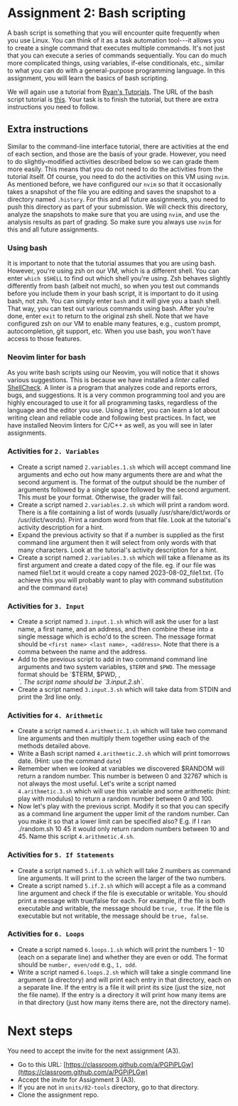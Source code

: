 # Assignment 2: Bash scripting

A bash script is something that you will encounter quite frequently when you use Linux. You can
think of it as a task automation tool---it allows you to create a single command that executes
multiple commands. It's not just that you can execute a series of commands sequentially. You can do
much more complicated things, using variables, if-else conditionals, etc., similar to what you can
do with a general-purpose programming language. In this assignment, you will learn the basics of
bash scripting.

We will again use a tutorial from [Ryan's Tutorials](https://ryanstutorials.net). The URL of the
bash script tutorial is [this](https://ryanstutorials.net/bash-scripting-tutorial/). Your task is to
finish the tutorial, but there are extra instructions you need to follow.

## Extra instructions

Similar to the command-line interface tutorial, there are activities at the end of each section, and
those are the basis of your grade. However, you need to do slightly-modified activities described
below so we can grade them more easily. This means that you do not need to do the activities from
the tutorial itself. Of course, you need to do the activities on this VM using `nvim`. As mentioned
before, we have configured our `nvim` so that it occasionally takes a snapshot of the file you are
editing and saves the snapshot to a directory named `.history`. For this and all future assignments,
you need to push this directory as part of your submission. We will check this directory, analyze
the snapshots to make sure that you are using `nvim`, and use the analysis results as part of
grading. So make sure you always use `nvim` for this and all future assignments.

### Using bash

It is important to note that the tutorial assumes that you are using bash. However, you're using zsh
on our VM, which is a different shell. You can enter `which $SHELL` to find out which shell you're
using. Zsh behaves slightly differently from bash (albeit not much), so when you test out commands
before you include them in your bash script, it is important to do it using bash, not zsh. You can
simply enter `bash` and it will give you a bash shell. That way, you can test out various commands
using bash. After you're done, enter `exit` to return to the original zsh shell. Note that we have
configured zsh on our VM to enable many features, e.g., custom prompt, autocompletion, git support,
etc. When you use bash, you won't have access to those features.

### Neovim linter for bash

As you write bash scripts using our Neovim, you will notice that it shows various suggestions. This
is because we have installed a *linter* called [ShellCheck](https://www.shellcheck.net/). A linter
is a program that analyzes code and reports errors, bugs, and suggestions. It is a very common
programming tool and you are highly encouraged to use it for all programming tasks, regardless of
the language and the editor you use. Using a linter, you can learn a lot about writing clean and
reliable code and following best practices. In fact, we have installed Neovim linters for C/C++ as
well, as you will see in later assignments.

### Activities for `2. Variables`

* Create a script named `2.variables.1.sh` which will accept command line arguments and echo out how
  many arguments there are and what the second argument is. The format of the output should be the
  number of arguments followed by a single space followed by the second argument. This *must* be
  your format. Otherwise, the grader will fail.
* Create a script named `2.variables.2.sh` which will print a random word. There is a file
  containing a list of words (usually /usr/share/dict/words or /usr/dict/words). Print a random word
  from that file. Look at the tutorial's activity description for a hint.
* Expand the previous activity so that if a number is supplied as the first command line argument
  then it will select from only words with that many characters. Look at the tutorial's activity
  description for a hint.
* Create a script named `2.variables.3.sh` which will take a filename as its first argument and
  create a dated copy of the file. eg. if our file was named file1.txt it would create a copy named
  2023-08-02_file1.txt. (To achieve this you will probably want to play with command substitution
  and the command `date`)

### Activities for `3. Input`

* Create a script named `3.input.1.sh` which will ask the user for a last name, a first name, and an
  address, and then combine these into a single message which is echo'd to the screen. The message
  format should be `<first name> <last name>, <address>`. Note that there is a comma between the
  name and the address.
* Add to the previous script to add in two command command line arguments and two system variables,
  `$TERM` and `$PWD`. The message format should be `$TERM, $PWD, <first name> <last name>,
  <address>`. The script name should be `3.input.2.sh`.
* Create a script named `3.input.3.sh` which will take data from STDIN and print the 3rd line only.

### Activities for `4. Arithmetic`

* Create a script named `4.arithmetic.1.sh` which will take two command line arguments and then
  multiply them together using each of the methods detailed above.
* Write a Bash script named `4.arithmetic.2.sh` which will print tomorrows date. (Hint: use the
  command `date`)
* Remember when we looked at variables we discovered $RANDOM will return a random number. This
  number is between 0 and 32767 which is not always the most useful. Let's write a script named
  `4.arithmetic.3.sh` which will use this variable and some arithmetic (hint: play with modulus) to
  return a random number between 0 and 100.
* Now let's play with the previous script. Modify it so that you can specify as a command line
  argument the upper limit of the random number. Can you make it so that a lower limit can be
  specified also? E.g. if I ran ./random.sh 10 45 it would only return random numbers between 10 and
  45. Name this script `4.arithmetic.4.sh`.

### Activities for `5. If Statements`

* Create a script named `5.if.1.sh` which will take 2 numbers as command line arguments. It will
  print to the screen the larger of the two numbers.
* Create a script named `5.if.2.sh` which will accept a file as a command line argument and check if
  the file is executable or writable. You should print a message with true/false for each. For
  example, if the file is both executable and writable, the message should be `true, true`. If the
  file is executable but not writable, the message should be `true, false`.

### Activities for `6. Loops`

* Create a script named `6.loops.1.sh` which will print the numbers 1 - 10 (each on a separate line)
  and whether they are even or odd. The format should be `number, even/odd` e.g., `1, odd`.
* Write a script named `6.loops.2.sh` which will take a single command line argument (a directory)
  and will print each entry in that directory, each on a separate line. If the entry is a file it
  will print its size (just the size, not the file name). If the entry is a directory it will print
  how many items are in that directory (just how many items there are, not the directory name).

# Next steps

You need to accept the invite for the next assignment (A3).

* Go to this URL: [https://classroom.github.com/a/PGPiPLGw](https://classroom.github.com/a/PGPiPLGw)
* Accept the invite for Assignment 3 (A3).
* If you are not in `units/02-tools` directory, go to that directory.
* Clone the assignment repo.

